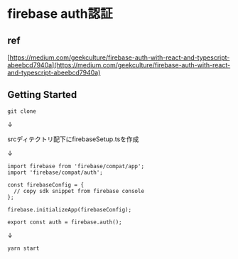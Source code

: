 # firebase auth認証

## ref
 [https://medium.com/geekculture/firebase-auth-with-react-and-typescript-abeebcd7940a](https://medium.com/geekculture/firebase-auth-with-react-and-typescript-abeebcd7940a)

## Getting Started
`git clone`

↓

srcディテクトリ配下にfirebaseSetup.tsを作成

↓

```
import firebase from 'firebase/compat/app';
import 'firebase/compat/auth';

const firebaseConfig = {
  // copy sdk snippet from firebase console
};

firebase.initializeApp(firebaseConfig);

export const auth = firebase.auth();
```

↓

`yarn start`
